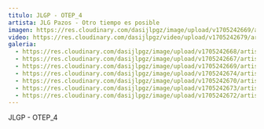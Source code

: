 ```yaml
---
titulo: JLGP - OTEP_4
artista: JLG Pazos - Otro tiempo es posible
imagen: https://res.cloudinary.com/dasijlpgz/image/upload/v1705242669/artistas/Jose%20Luis%20Gonz%C3%A1lez%20Pazos%20-%20Otro%20tiempo%20es%20posible/obra_4/P1090099.jpg
video: https://res.cloudinary.com/dasijlpgz/video/upload/v1705242679/artistas/Jose%20Luis%20Gonz%C3%A1lez%20Pazos%20-%20Otro%20tiempo%20es%20posible/obra_4/Sin_t%C3%ADtulo.mp4
galeria:
  - https://res.cloudinary.com/dasijlpgz/image/upload/v1705242668/artistas/Jose%20Luis%20Gonz%C3%A1lez%20Pazos%20-%20Otro%20tiempo%20es%20posible/obra_4/P1090097.jpg
  - https://res.cloudinary.com/dasijlpgz/image/upload/v1705242667/artistas/Jose%20Luis%20Gonz%C3%A1lez%20Pazos%20-%20Otro%20tiempo%20es%20posible/obra_4/P1090094.jpg
  - https://res.cloudinary.com/dasijlpgz/image/upload/v1705242669/artistas/Jose%20Luis%20Gonz%C3%A1lez%20Pazos%20-%20Otro%20tiempo%20es%20posible/obra_4/P1090099.jpg
  - https://res.cloudinary.com/dasijlpgz/image/upload/v1705242674/artistas/Jose%20Luis%20Gonz%C3%A1lez%20Pazos%20-%20Otro%20tiempo%20es%20posible/obra_4/P1090106.jpg
  - https://res.cloudinary.com/dasijlpgz/image/upload/v1705242670/artistas/Jose%20Luis%20Gonz%C3%A1lez%20Pazos%20-%20Otro%20tiempo%20es%20posible/obra_4/P1090101.jpg
  - https://res.cloudinary.com/dasijlpgz/image/upload/v1705242673/artistas/Jose%20Luis%20Gonz%C3%A1lez%20Pazos%20-%20Otro%20tiempo%20es%20posible/obra_4/P1090104.jpg
  - https://res.cloudinary.com/dasijlpgz/image/upload/v1705242672/artistas/Jose%20Luis%20Gonz%C3%A1lez%20Pazos%20-%20Otro%20tiempo%20es%20posible/obra_4/P1090102.jpg
---
```

JLGP - OTEP_4